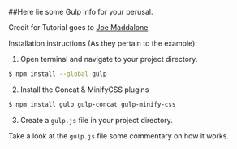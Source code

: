 ##Here lie some Gulp info for your perusal.

Credit for Tutorial goes to [Joe Maddalone](https://www.youtube.com/watch?v=lRyRuQdjAww)

Installation instructions (As they pertain to the example):

1. Open terminal and navigate to your project directory.

```sh
$ npm install --global gulp
```

2. Install the Concat & MinifyCSS plugins

```sh
$ npm install gulp gulp-concat gulp-minify-css
```

3. Create a `gulp.js` file in your project directory.

Take a look at the `gulp.js` file some commentary on how it works.
